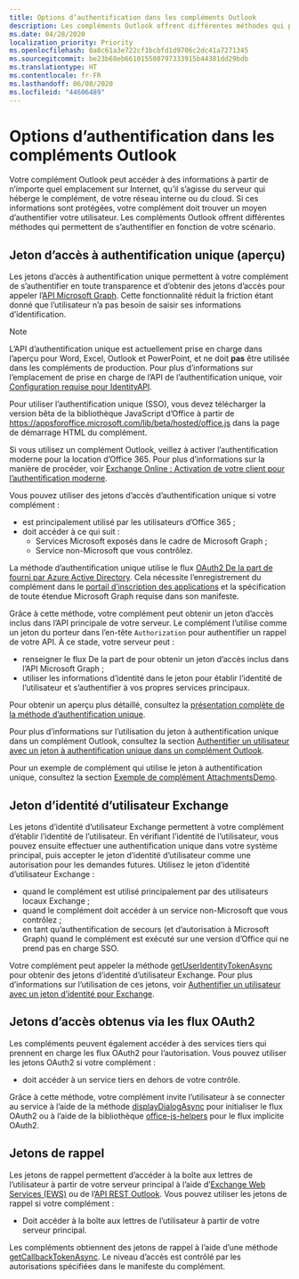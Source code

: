 ```yaml
---
title: Options d’authentification dans les compléments Outlook
description: Les compléments Outlook offrent différentes méthodes qui permettent de s’authentifier en fonction de votre scénario.
ms.date: 04/28/2020
localization_priority: Priority
ms.openlocfilehash: 0a8c61a3e722cf1bcbfd1d9706c2dc41a7271345
ms.sourcegitcommit: be23b68eb661015508797333915b44381dd29bdb
ms.translationtype: HT
ms.contentlocale: fr-FR
ms.lasthandoff: 06/08/2020
ms.locfileid: "44606489"
---
```

# <a name="authentication-options-in-outlook-add-ins"></a>Options d’authentification dans les compléments Outlook

Votre complément Outlook peut accéder à des informations à partir de n’importe quel emplacement sur Internet, qu’il s’agisse du serveur qui héberge le complément, de votre réseau interne ou du cloud. Si ces informations sont protégées, votre complément doit trouver un moyen d’authentifier votre utilisateur. Les compléments Outlook offrent différentes méthodes qui permettent de s’authentifier en fonction de votre scénario.

## <a name="single-sign-on-access-token-preview"></a>Jeton d’accès à authentification unique (aperçu)

Les jetons d’accès à authentification unique permettent à votre complément de s’authentifier en toute transparence et d’obtenir des jetons d’accès pour appeler l’[API Microsoft Graph](/graph/overview). Cette fonctionnalité réduit la friction étant donné que l’utilisateur n’a pas besoin de saisir ses informations d’identification.

> [!NOTE]
> L’API d’authentification unique est actuellement prise en charge dans l’aperçu pour Word, Excel, Outlook et PowerPoint, et ne doit **pas** être utilisée dans les compléments de production. Pour plus d’informations sur l’emplacement de prise en charge de l’API de l’authentification unique, voir [Configuration requise pour IdentityAPI](../reference/requirement-sets/identity-api-requirement-sets.md).
>
> Pour utiliser l’authentification unique (SSO), vous devez télécharger la version bêta de la bibliothèque JavaScript d’Office à partir de https://appsforoffice.microsoft.com/lib/beta/hosted/office.js dans la page de démarrage HTML du complément.
>
> Si vous utilisez un complément Outlook, veillez à activer l’authentification moderne pour la location d’Office 365. Pour plus d’informations sur la manière de procéder, voir [Exchange Online : Activation de votre client pour l’authentification moderne](https://social.technet.microsoft.com/wiki/contents/articles/32711.exchange-online-how-to-enable-your-tenant-for-modern-authentication.aspx).

Vous pouvez utiliser des jetons d’accès d’authentification unique si votre complément :

- est principalement utilisé par les utilisateurs d’Office 365 ;
- doit accéder à ce qui suit :
  - Services Microsoft exposés dans le cadre de Microsoft Graph ;
  - Service non-Microsoft que vous contrôlez.

La méthode d’authentification unique utilise le flux [OAuth2 De la part de fourni par Azure Active Directory](/azure/active-directory/develop/active-directory-v2-protocols-oauth-on-behalf-of). Cela nécessite l’enregistrement du complément dans le [portail d’inscription des applications](https://apps.dev.microsoft.com/) et la spécification de toute étendue Microsoft Graph requise dans son manifeste.

Grâce à cette méthode, votre complément peut obtenir un jeton d’accès inclus dans l’API principale de votre serveur. Le complément l’utilise comme un jeton du porteur dans l’en-tête `Authorization` pour authentifier un rappel de votre API. À ce stade, votre serveur peut :

- renseigner le flux De la part de pour obtenir un jeton d’accès inclus dans l’API Microsoft Graph ;
- utiliser les informations d’identité dans le jeton pour établir l’identité de l’utilisateur et s’authentifier à vos propres services principaux.

Pour obtenir un aperçu plus détaillé, consultez la [présentation complète de la méthode d’authentification unique](../develop/sso-in-office-add-ins.md).

Pour plus d’informations sur l’utilisation du jeton à authentification unique dans un complément Outlook, consultez la section [Authentifier un utilisateur avec un jeton à authentification unique dans un complément Outlook](authenticate-a-user-with-an-sso-token.md).

Pour un exemple de complément qui utilise le jeton à authentification unique, consultez la section [Exemple de complément AttachmentsDemo](https://github.com/OfficeDev/outlook-add-in-attachments-demo).

## <a name="exchange-user-identity-token"></a>Jeton d’identité d’utilisateur Exchange

Les jetons d’identité d’utilisateur Exchange permettent à votre complément d’établir l’identité de l’utilisateur. En vérifiant l’identité de l’utilisateur, vous pouvez ensuite effectuer une authentification unique dans votre système principal, puis accepter le jeton d’identité d’utilisateur comme une autorisation pour les demandes futures. Utilisez le jeton d’identité d’utilisateur Exchange :

- quand le complément est utilisé principalement par des utilisateurs locaux Exchange ;
- quand le complément doit accéder à un service non-Microsoft que vous contrôlez ;
- en tant qu’authentification de secours (et d’autorisation à Microsoft Graph) quand le complément est exécuté sur une version d’Office qui ne prend pas en charge SSO.

Votre complément peut appeler la méthode [getUserIdentityTokenAsync](/javascript/api/outlook/office.mailbox#getuseridentitytokenasync-callback--usercontext-) pour obtenir des jetons d’identité d’utilisateur Exchange. Pour plus d’informations sur l’utilisation de ces jetons, voir [Authentifier un utilisateur avec un jeton d’identité pour Exchange](authenticate-a-user-with-an-identity-token.md).

## <a name="access-tokens-obtained-via-oauth2-flows"></a>Jetons d’accès obtenus via les flux OAuth2

Les compléments peuvent également accéder à des services tiers qui prennent en charge les flux OAuth2 pour l’autorisation. Vous pouvez utiliser les jetons OAuth2 si votre complément :

- doit accéder à un service tiers en dehors de votre contrôle.

Grâce à cette méthode, votre complément invite l’utilisateur à se connecter au service à l’aide de la méthode [displayDialogAsync](/javascript/api/office/office.ui#displaydialogasync-startaddress--options--callback-) pour initialiser le flux OAuth2 ou à l’aide de la bibliothèque [office-js-helpers](https://github.com/OfficeDev/office-js-helpers) pour le flux implicite OAuth2.

## <a name="callback-tokens"></a>Jetons de rappel

Les jetons de rappel permettent d’accéder à la boîte aux lettres de l’utilisateur à partir de votre serveur principal à l’aide d’[Exchange Web Services (EWS)](/exchange/client-developer/exchange-web-services/explore-the-ews-managed-api-ews-and-web-services-in-exchange) ou de l’[API REST Outlook](/previous-versions/office/office-365-api/api/version-2.0/use-outlook-rest-api). Vous pouvez utiliser les jetons de rappel si votre complément :

- Doit accéder à la boîte aux lettres de l’utilisateur à partir de votre serveur principal.

Les compléments obtiennent des jetons de rappel à l’aide d’une méthode [getCallbackTokenAsync](../reference/objectmodel/preview-requirement-set/office.context.mailbox.md#methods). Le niveau d’accès est contrôlé par les autorisations spécifiées dans le manifeste du complément.
